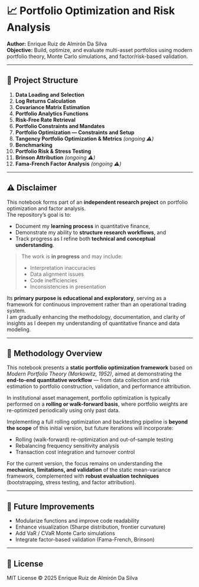 # 📈 Portfolio Optimization and Risk Analysis

**Author:** Enrique Ruiz de Almirón Da Silva  
**Objective:** Build, optimize, and evaluate multi-asset portfolios using modern portfolio theory, Monte Carlo simulations, and factor/risk-based validation.

---

## 🧩 Project Structure

1. **Data Loading and Selection**  
2. **Log Returns Calculation**  
3. **Covariance Matrix Estimation**  
4. **Portfolio Analytics Functions**  
5. **Risk-Free Rate Retrieval**  
6. **Portfolio Constraints and Mandates**  
7. **Portfolio Optimization — Constraints and Setup**  
8. **Tangency Portfolio Optimization & Metrics** *(ongoing ⚠️)*  
9. **Benchmarking**  
10. **Portfolio Risk & Stress Testing**  
11. **Brinson Attribution** *(ongoing ⚠️)*  
12. **Fama-French Factor Analysis** *(ongoing ⚠️)*  

---

## ⚠️ Disclaimer

This notebook forms part of an **independent research project** on portfolio optimization and factor analysis.  
The repository’s goal is to:
- Document my **learning process** in quantitative finance,  
- Demonstrate my ability to **structure research workflows**, and  
- Track progress as I refine both **technical and conceptual understanding**.

> The work is **in progress** and may include:
> - Interpretation inaccuracies  
> - Data alignment issues  
> - Code inefficiencies  
> - Inconsistencies in presentation  

Its **primary purpose is educational and exploratory**, serving as a framework for continuous improvement rather than an operational trading system.  
I am gradually enhancing the methodology, documentation, and clarity of insights as I deepen my understanding of quantitative finance and data modeling.

---

## 🧠 Methodology Overview

This notebook presents a **static portfolio optimization framework** based on *Modern Portfolio Theory (Markowitz, 1952)*, aimed at demonstrating the **end-to-end quantitative workflow** — from data collection and risk estimation to portfolio construction, validation, and performance attribution.

In institutional asset management, portfolio optimization is typically performed on a **rolling or walk-forward basis**, where portfolio weights are re-optimized periodically using only past data.

Implementing a full rolling optimization and backtesting pipeline is **beyond the scope** of this initial version, but future iterations will incorporate:

- Rolling (walk-forward) re-optimization and out-of-sample testing  
- Rebalancing frequency sensitivity analysis  
- Transaction cost integration and turnover control  

For the current version, the focus remains on understanding the **mechanics, limitations, and validation** of the static mean-variance framework, complemented with **robust evaluation techniques** (bootstrapping, stress testing, and factor attribution).

---

## 🧭 Future Improvements
- Modularize functions and improve code readability  
- Enhance visualization (Sharpe distribution, frontier curvature)  
- Add VaR / CVaR Monte Carlo simulations  
- Integrate factor-based validation (Fama-French, Brinson)

---

## 📘 License
MIT License © 2025 Enrique Ruiz de Almirón Da Silva
